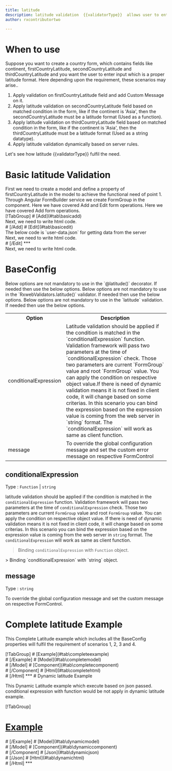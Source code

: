 ```yaml
---
title: latitude
description: latitude validation  {{validatorType}}  allows user to enter value which is valid latitude.
author: rxcontributortwo

---
```

# When to use
Suppose you want to create a country form, which contains fields like continent, firstCountryLatitude, secondCountryLatitude and thirdCountryLatitude and you want the user to enter input which is a proper latitude format. Here depending upon the requirement, these scenarios may arise..

<ol class='showHideElement'>
    <li>Apply validation on firstCountryLatitude field and add Custom Message on it.</li>
    <li>Apply latitude validation on secondCountryLatitude field based on matched condition in the form, like if the continent is 'Asia', then the secondCountryLatitude must be a latitude format (Used as a function).</li>
    <li>Apply latitude validation on thirdCountryLatitude field  based on matched condition in the form, like if the continent is 'Asia', then the thirdCountryLatitude must be a latitude format (Used as a string datatype).</li>
    <data-scope scope="['decorator','validator']">
    <li>Apply latitude validation dynamically based on server rules.</li>
    </data-scope>
</ol>

Let's see how latitude  {{validatorType}}  fulfil the need.

# Basic latitude Validation

<data-scope scope="['decorator','template-driven']">
First we need to create a model and define a property of firstCountryLatitude in the model to achieve the functional need of point 1.
<div component="app-code" class='showHideElement' key="latitude-add-model"></div> 
</data-scope>
Through Angular FormBuilder service we create FormGroup in the component.
<data-scope scope="['decorator']">
Here we have covered Add and Edit form operations. 
</data-scope>

<data-scope scope="['validator','template-driven']">
Here we have covered Add form operations. 
</data-scope>

<data-scope scope="['decorator']">
<div component="app-tabs" key="basic-operations"></div>
[!TabGroup]
# [Add](#tab\basicadd)
<div component="app-code" class='showHideElement' key="latitude-add-component"></div> 
Next, we need to write html code.
<div component="app-code" class='showHideElement' key="latitude-add-html"></div> 
<div component="app-example-runner" ref-component="app-latitude-add"></div>
# [/Add]
# [Edit](#tab\basicedit)
<div component="app-code" class='showHideElement' key="latitude-edit-component"></div> 
The below code is `user-data.json` for getting data from the server
<div component="app-code" class='showHideElement' key="latitude-edit-json"></div> 
Next, we need to write html code.
<div component="app-code" class='showHideElement' key="latitude-edit-html"></div> 
<div component="app-example-runner" ref-component="app-latitude-edit"></div>
# [/Edit]
***
</data-scope>

<data-scope scope="['validator','template-driven']">
<div component="app-code" class='showHideElement' key="latitude-add-component"></div> 
Next, we need to write html code.
<div component="app-code" class='showHideElement' key="latitude-add-html"></div> 
<div component="app-example-runner" ref-component="app-latitude-add"></div>
</data-scope>

# BaseConfig
<data-scope scope="['decorator']">
Below options are not mandatory to use in the `@latitude()` decorator. If needed then use the below options.
</data-scope>
<data-scope scope="['validator']">
Below options are not mandatory to use in the `RxwebValidators.latitude()` validator. If needed then use the below options.
</data-scope>
<data-scope scope="['template-driven']">
Below options are not mandatory to use in the `latitude` validation. If needed then use the below options.
</data-scope>

<table class="table table-bordered table-striped showHideElement">
<tr><th>Option</th><th>Description</th></tr>
<tr><td><a  title="conditionalExpression">conditionalExpression</a></td><td>Latitude validation should be applied if the condition is matched in the `conditionalExpression` function. Validation framework will pass two parameters at the time of `conditionalExpression` check. Those two parameters are current `FormGroup` value and root `FormGroup` value. You can apply the condition on respective object value.If there is need of dynamic validation means it is not fixed in client code, it will change based on some criterias. In this scenario you can bind the expression based on the expression value is coming from the web server in `string` format. The `conditionalExpression` will work as same as client function.</td></tr>
<tr><td><a  title="message">message</a></td><td>To override the global configuration message and set the custom error message on respective FormControl</td></tr>
</table>

## conditionalExpression 
Type :  `Function`  |  `string` 

latitude validation should be applied if the condition is matched in the `conditionalExpression` function. Validation framework will pass two parameters at the time of `conditionalExpression` check. Those two parameters are current `FormGroup` value and root `FormGroup` value. You can apply the condition on respective object value.
If there is need of dynamic validation means it is not fixed in client code, it will change based on some criterias. In this scenario you can bind the expression based on the expression value is coming from the web server in `string` format. The `conditionalExpression` will work as same as client function.

> Binding `conditionalExpression` with `Function` object.
<div component="app-code" class='showHideElement' key="latitude-conditionalExpressionExampleFunction-model"></div> 
> Binding `conditionalExpression` with `string` object.
<div component="app-code" class='showHideElement' key="latitude-conditionalExpressionExampleString-model"></div> 

<div component="app-example-runner" ref-component="app-latitude-conditionalExpression" title="latitude {{validatorType}} with conditionalExpression" key="conditionalExpression"></div>

## message 
Type :  `string` 

To override the global configuration message and set the custom message on respective FormControl.

<div component="app-code" class='showHideElement' key="latitude-messageExample-model"></div> 
<div component="app-example-runner" ref-component="app-latitude-message" title="latitude {{validatorType}} with message" key="message"></div>

# Complete latitude Example

This Complete Latitude example which includes all the BaseConfig properties will fulfil the requirement of scenarios 1, 2, 3 and 4.

<div component="app-tabs" key="complete"></div>
[!TabGroup]
# [Example](#tab\completeexample)
<div component="app-example-runner" ref-component="app-latitude-complete"></div>
# [/Example]
<data-scope scope="['decorator','template-driven']">
# [Model](#tab\completemodel)
<div component="app-code" class='showHideElement' key="latitude-complete-model"></div>
# [/Model]
</data-scope>
# [Component](#tab\completecomponent)
<div component="app-code" class='showHideElement' key="latitude-complete-component"></div> 
# [/Component]
# [Html](#tab\completehtml)
<div component="app-code" class='showHideElement' key="latitude-complete-html"></div>
# [/Html]
***

<data-scope scope="['decorator','validator']">
# Dynamic latitude Example

This Dynamic Latitude example which execute based on json passed. conditional expression with function would be not apply in dynamic latitude example. 

<div component="app-tabs" key="dynamic"></div>

[!TabGroup]
# [Example](#tab\dynamicexample)
<div component="app-example-runner" ref-component="app-latitude-dynamic"></div>
# [/Example]
<data-scope scope="['decorator']">
# [Model](#tab\dynamicmodel)
<div component="app-code" class='showHideElement' key="latitude-dynamic-model"></div>
# [/Model]
</data-scope>
# [Component](#tab\dynamiccomponent)
<div component="app-code" class='showHideElement' key="latitude-dynamic-component"></div>
# [/Component]
# [Json](#tab\dynamicjson)
<div component="app-code" class='showHideElement' key="latitude-dynamic-json"></div>
# [/Json]
# [Html](#tab\dynamichtml)
<div component="app-code" class='showHideElement' key="latitude-dynamic-html"></div> 
# [/Html]
***
</data-scope>
